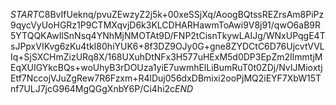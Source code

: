 $START$C8BvIfUeknq/pvuZEwzyZ2j5k+00xeSSjXq/AoogBQtssREZrsAm8PiPz9qycVyUoHGRz1P9CTMXqvjD6k3KLCDHARHawmToAwi9V8j91/qwO6aB9R5YTQQKAwIlSnNsq4YNhMjNMOTAt9D/FNP2tCisnTkywLAIJg/WNxUPqgE4TsJPpxVIKvg6zKu4tkI80hiYUK6+8f3DZ9OJy0G+gne8ZYDCtC6D76UjcvtVVLIq+SjSXCHmZizURq8X/168UXuhDtNFx3H577uHExM5d0DP3EpZm2IlmmtjMEqXUIGYkcBQs+woUhyB3rDOUza1yiE7uwmhElLiBumRuT0t0ZDj/NvIJMioxtjEtf7NccojVJuZgRew7R6Fzxm+R4lDuj056dxDBmixi2ooPjMQ2iEYF7XbW15Tnf7ULJ7jcG964MgQGgXnbY6P/Ci4hi2c$END$